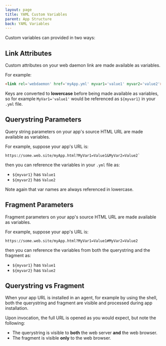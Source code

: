 ```yaml
---
layout: page
title: YAML Custom Variables
parent: App Structure
back: YAML Variables
---
```

Custom variables can provided in two ways:

## Link Attributes
Custom attributes on your web daemon link are made available as variables.

For example:
```html
<link rel='webdaemon' href='myApp.yml' myvar1='value1' myvar2='value2'>
```

Keys are converted to **lowercase** before being made available as variables,
so for example `MyVar1='value1'` would be referenced as `${myvar1}` in your `.yml`
file.

## Querystring Parameters
Query string parameters on your app's source HTML URL are made available as
variables.

For example, suppose your app's URL is:
```
https://some.web.site/myApp.html?MyVar1=Value1&MyVar2=Value2`
```
then you can reference the variables in your `.yml` file as:

- `${myvar1}` has `Value1`
- `${myvar2}` has `Value2`

Note again that var names are always referenced in lowercase.

## Fragment Parameters
Fragment parameters on your app's source HTML URL are made available as variables.

For example, suppose your app's URL is:
```
https://some.web.site/myApp.html?MyVar1=Value1#MyVar2=Value2
```
then you can reference the variables from both the querystring and the fragment as:

- `${myvar1}` has `Value1`
- `${myvar2}` has `Value2`

## Querystring vs Fragment
When your app URL is installed in an agent, for example by using the shell,
both the querystring and fragment are visible and processed during app installation.

Upon invocation, the full URL is opened as you would expect, but note the following:

- The querystring is visible to **both** the web server **and** the web browser.
- The fragment is visible **only** to the web browser.
